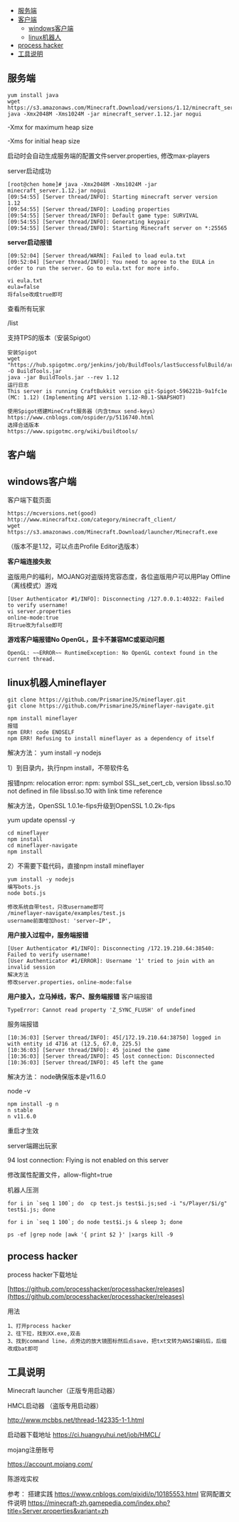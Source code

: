 * [服务端](#1)
* [客户端](#2)
   * [windows客户端](#2.1)
   * [linux机器人](#2.2)
* [process hacker](#3)
* [工具说明](#4)
<h2 id="1">服务端</h2>

    yum install java
    wget https://s3.amazonaws.com/Minecraft.Download/versions/1.12/minecraft_server.1.12.jar   
    java -Xmx2048M -Xms1024M -jar minecraft_server.1.12.jar nogui
    
-Xmx for maximum heap size

-Xms for initial heap size

启动时会自动生成服务端的配置文件server.properties, 修改max-players

server启动成功

    [root@chen home]# java -Xmx2048M -Xms1024M -jar minecraft_server.1.12.jar nogui
    [09:54:55] [Server thread/INFO]: Starting minecraft server version 1.12
    [09:54:55] [Server thread/INFO]: Loading properties
    [09:54:55] [Server thread/INFO]: Default game type: SURVIVAL
    [09:54:55] [Server thread/INFO]: Generating keypair
    [09:54:55] [Server thread/INFO]: Starting Minecraft server on *:25565

**server启动报错**

    [09:52:04] [Server thread/WARN]: Failed to load eula.txt
    [09:52:04] [Server thread/INFO]: You need to agree to the EULA in order to run the server. Go to eula.txt for more info.

    vi eula.txt
    eula=false
    将false改成true即可

查看所有玩家

/list

支持TPS的版本（安装Spigot）

    安装Spigot
    wget "https://hub.spigotmc.org/jenkins/job/BuildTools/lastSuccessfulBuild/artifact/target/BuildTools.jar" -O BuildTools.jar
    java -jar BuildTools.jar --rev 1.12
    运行日志
    This server is running CraftBukkit version git-Spigot-596221b-9a1fc1e (MC: 1.12) (Implementing API version 1.12-R0.1-SNAPSHOT)

    使用Spigot搭建MineCraft服务器（内含tmux send-keys）
    https://www.cnblogs.com/ospider/p/5116740.html
    选择合适版本
    https://www.spigotmc.org/wiki/buildtools/

<h2 id="2">客户端</h2>
<h2 id="2.1">windows客户端</h2>
客户端下载页面

    https://mcversions.net(good)
    http://www.minecraftxz.com/category/minecraft_client/
    wget https://s3.amazonaws.com/Minecraft.Download/launcher/Minecraft.exe
（版本不是1.12，可以点击Profile Editor选版本）


**客户端连接失败**

盗版用户的福利，MOJANG对盗版持宽容态度，各位盗版用户可以用Play Offline（离线模式）游戏

    [User Authenticator #1/INFO]: Disconnecting /127.0.0.1:40322: Failed to verify username!
    vi server.properties
    online-mode:true
    将true改为false即可

**游戏客户端报错No OpenGL，显卡不兼容MC或驱动问题**

    OpenGL: ~~ERROR~~ RuntimeException: No OpenGL context found in the current thread.

<h2 id="2.2">linux机器人mineflayer</h2>

    git clone https://github.com/PrismarineJS/mineflayer.git
    git clone https://github.com/PrismarineJS/mineflayer-navigate.git

    npm install mineflayer
    报错
    npm ERR! code ENOSELF
    npm ERR! Refusing to install mineflayer as a dependency of itself

解决方法：
yum install -y nodejs

1）到目录内，执行npm install，不带软件名

报错npm: relocation error: npm: symbol SSL_set_cert_cb, version libssl.so.10 not defined in file libssl.so.10 with link time reference

解决方法，OpenSSL 1.0.1e-fips升级到OpenSSL 1.0.2k-fips

yum update openssl -y

    cd mineflayer
    npm install
    cd mineflayer-navigate
    npm install

2）不需要下载代码，直接npm install mineflayer

    yum install -y nodejs
    编写bots.js
    node bots.js
    
    修改系统自带test，只改username即可
    /mineflayer-navigate/examples/test.js
    username前面增加host: 'server—IP',


 **用户接入过程中，服务端报错**
 
    [User Authenticator #1/INFO]: Disconnecting /172.19.210.64:38540: Failed to verify username!
    [User Authenticator #1/ERROR]: Username '1' tried to join with an invalid session
    解决方法
    修改server.properties，online-mode:false

 **用户接入，立马掉线，客户、服务端报错**
客户端报错

    TypeError: Cannot read property 'Z_SYNC_FLUSH' of undefined
    
服务端报错

    [10:36:03] [Server thread/INFO]: 45[/172.19.210.64:38750] logged in with entity id 4716 at (12.5, 67.0, 225.5)
    [10:36:03] [Server thread/INFO]: 45 joined the game
    [10:36:03] [Server thread/INFO]: 45 lost connection: Disconnected
    [10:36:03] [Server thread/INFO]: 45 left the game


解决方法：
node确保版本是v11.6.0

node -v
 
    npm install -g n
    n stable
    n v11.6.0
    
重启才生效


server端踢出玩家

94 lost connection: Flying is not enabled on this server

修改属性配置文件，allow-flight=true


机器人压测

    for i in `seq 1 100`; do  cp test.js test$i.js;sed -i "s/Player/$i/g" test$i.js; done
    
    for i in `seq 1 100`; do node test$i.js & sleep 3; done

    ps -ef |grep node |awk '{ print $2 }' |xargs kill -9


<h2 id="3">process hacker</h2>
process hacker下载地址

[https://github.com/processhacker/processhacker/releases](https://github.com/processhacker/processhacker/releases)

用法

    1、打开process hacker
    2、往下拉，找到XX.exe,双击
    3、找到command line，点旁边的放大镜图标然后点save，把txt文转为ANSI编码后，后缀改成bat即可

    
<h2 id="4">工具说明</h2>
Minecraft launcher（正版专用启动器）

HMCL启动器        （盗版专用启动器）

http://www.mcbbs.net/thread-142335-1-1.html

启动器下载地址
https://ci.huangyuhui.net/job/HMCL/

mojang注册账号

https://account.mojang.com/

陈游戏实权

参考：
搭建实践
https://www.cnblogs.com/qixidi/p/10185553.html
官网配置文件说明
https://minecraft-zh.gamepedia.com/index.php?title=Server.properties&variant=zh
